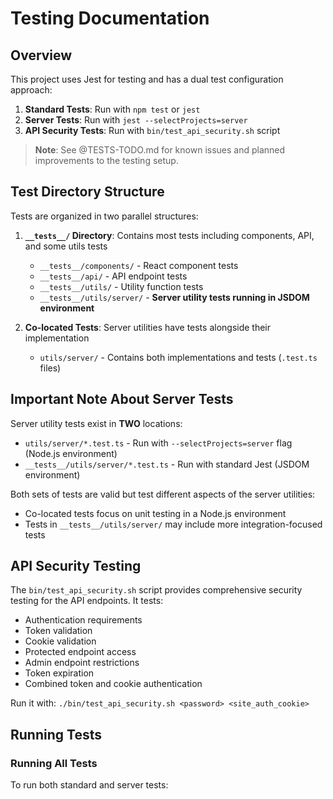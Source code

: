 # Testing Documentation

## Overview

This project uses Jest for testing and has a dual test configuration approach:

1. **Standard Tests**: Run with `npm test` or `jest`
2. **Server Tests**: Run with `jest --selectProjects=server`
3. **API Security Tests**: Run with `bin/test_api_security.sh` script

> **Note**: See @TESTS-TODO.md for known issues and planned improvements to the testing setup.

## Test Directory Structure

Tests are organized in two parallel structures:

1. **`__tests__/` Directory**: Contains most tests including components, API, and some utils tests

   - `__tests__/components/` - React component tests
   - `__tests__/api/` - API endpoint tests
   - `__tests__/utils/` - Utility function tests
   - `__tests__/utils/server/` - **Server utility tests running in JSDOM environment**

2. **Co-located Tests**: Server utilities have tests alongside their implementation
   - `utils/server/` - Contains both implementations and tests (`.test.ts` files)

## Important Note About Server Tests

Server utility tests exist in **TWO** locations:

- `utils/server/*.test.ts` - Run with `--selectProjects=server` flag (Node.js environment)
- `__tests__/utils/server/*.test.ts` - Run with standard Jest (JSDOM environment)

Both sets of tests are valid but test different aspects of the server utilities:

- Co-located tests focus on unit testing in a Node.js environment
- Tests in `__tests__/utils/server/` may include more integration-focused tests

## API Security Testing

The `bin/test_api_security.sh` script provides comprehensive security testing for the API endpoints. It tests:

- Authentication requirements
- Token validation
- Cookie validation
- Protected endpoint access
- Admin endpoint restrictions
- Token expiration
- Combined token and cookie authentication

Run it with: `./bin/test_api_security.sh <password> <site_auth_cookie>`

## Running Tests

### Running All Tests

To run both standard and server tests:

